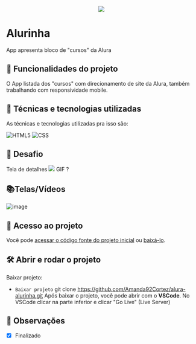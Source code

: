 <p align="center"> <img src="http://img.shields.io/static/v1?label=STATUS_GERAL&message=FINALIZADO&color=RED&style=for-the-badge" #vitrinedev/> </p>

# Alurinha
App apresenta bloco de "cursos" da Alura

## 🔨 Funcionalidades do projeto
O App listada dos "cursos" com direcionamento de site da Alura, também trabalhando com responsividade mobile.

## :bookmark_tabs: Técnicas e tecnologias utilizadas
As técnicas e tecnologias utilizadas pra isso são:

![HTML5](https://img.shields.io/badge/HTML-e06b12?style=for-the-badge&logo=html5&logoColor=white)
![CSS](https://img.shields.io/badge/CSS-1283e0?&style=for-the-badge&logo=css3&logoColor=white)

## 🎯 Desafio
Tela de detalhes
![](img/amostra.gif) GIF ?

## 📚Telas/Vídeos
![image](https://github.com/Amanda92Cortez/alura-alurinha/assets/19363871/1e86e615-1456-4f8d-b67b-de7497ded36c)

## 📁 Acesso ao projeto
Você pode [acessar o código fonte do projeto inicial](https://github.com/Amanda92Cortez/alura-alurinha) ou [baixá-lo](https://github.com/Amanda92Cortez/alura-alurinha/archive/refs/heads/main.zip).

## 🛠️ Abrir e rodar o projeto
Baixar projeto:
- ` Baixar projeto ` git clone https://github.com/Amanda92Cortez/alura-alurinha.git
Após baixar o projeto, você pode abrir com o **VSCode**.
No VSCode clicar na parte inferior e clicar "Go Live" (Live Server)


## 🔎 Observações
- [X] Finalizado
